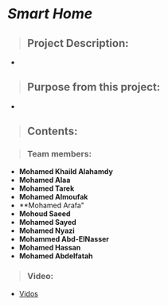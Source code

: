 # *Smart Home*
> ## Project Description:
   * 
   
> ## Purpose from this project:
   *
   
> ## Contents:

> ### Team members:
   - **Mohamed Khaild Alahamdy** 
   - **Mohamed Alaa**
   - **Mohamed Tarek**
   - **Mohamed Almoufak**
   - **Mohamed Arafa"
   - **Mohoud Saeed**
   - **Mohamed Sayed**
   - **Mohamed Nyazi**
   - **Mohammed Abd-ElNasser**
   - **Mohamed Hassan**
   - **Mohamed Abdelfatah**

> ### Video:
  * <a href="https://drive.google.com/drive/folders/1aR-zq3P7UirBRzBJLVViHZiKuzgBb_qr">
            Vidos
   </a>
